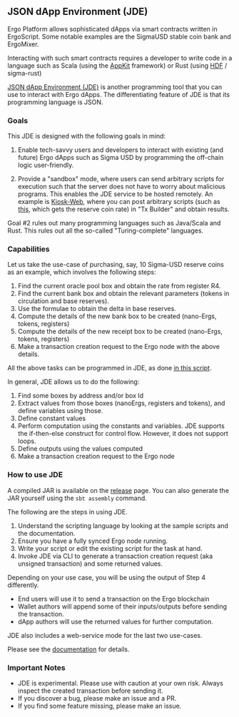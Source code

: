 ## JSON dApp Environment (JDE) 

Ergo Platform allows sophisticated dApps via smart contracts written in ErgoScript. Some notable examples are the SigmaUSD stable coin bank and ErgoMixer. 

Interacting with such smart contracts requires a developer to write code in a language such as Scala (using the [AppKit](appkit.md) framework) or Rust (using [HDF](headless.md) / sigma-rust)

[JSON dApp Environment (JDE)](https://github.com/ergoplatform/ergo-jde) is another programming tool that you can use to interact with Ergo dApps. The differentiating feature of JDE is that its programming language is JSON.

### Goals

This JDE is designed with the following goals in mind:

1. Enable tech-savvy users and developers to interact with existing (and future) Ergo dApps such as Sigma USD by programming the off-chain logic user-friendly. 
 
2. Provide a "sandbox" mode, where users can send arbitrary scripts for execution such that the server does not have to worry about malicious programs. This enables the JDE service to be hosted remotely. An example is [Kiosk-Web](https://kioskweb.org/session/#kiosk.Wallet.txBuilder), where you can post arbitrary scripts (such as [this](https://raw.githubusercontent.com/ergoplatform/ergo-jde/main/sample-scripts/getReserveCoinInfo.json), which gets the reserve coin rate) in "Tx Builder" and obtain results.

Goal #2 rules out many programming languages such as Java/Scala and Rust. This rules out all the so-called "Turing-complete" languages.

### Capabilities

Let us take the use-case of purchasing, say, 10 Sigma-USD reserve coins as an example, which involves the following steps: 
   1. Find the current oracle pool box and obtain the rate from register R4.
   2. Find the current bank box and obtain the relevant parameters (tokens in circulation and base reserves).
   3. Use the formulae to obtain the delta in base reserves. 
   4. Compute the details of the new bank box to be created (nano-Ergs, tokens, registers)
   5. Compute the details of the new receipt box to be created (nano-Ergs, tokens, registers)
   6. Make a transaction creation request to the Ergo node with the above details. 

All the above tasks can be programmed in JDE, as done [in this script](https://raw.githubusercontent.com/ergoplatform/ergo-jde/main/sample-scripts/mintReserveCoinAdvanced.json).  

In general, JDE allows us to do the following:
1. Find some boxes by address and/or box Id
2. Extract values from those boxes (nanoErgs, registers and tokens), and define variables using those.
3. Define constant values
4. Perform computation using the constants and variables. JDE supports the if-then-else construct for control flow. However, it does not support loops. 
5. Define outputs using the values computed
6. Make a transaction creation request to the Ergo node

### How to use JDE

A compiled JAR is available on the [release](https://github.com/ergoplatform/ergo-jde/releases) page. You can also generate the JAR yourself using the `sbt assembly` command. 

The following are the steps in using JDE. 
1. Understand the scripting language by looking at the sample scripts and the documentation.
2. Ensure you have a fully synced Ergo node running.
3. Write your script or edit the existing script for the task at hand.
4. Invoke JDE via CLI to generate a transaction creation request (aka unsigned transaction) and some returned values.

Depending on your use case, you will be using the output of Step 4 differently.

- End users will use it to send a transaction on the Ergo blockchain
- Wallet authors will append some of their inputs/outputs before sending the transaction.
- dApp authors will use the returned values for further computation.

JDE also includes a web-service mode for the last two use-cases. 

Please see the [documentation](https://github.com/ergoplatform/ergo-jde/blob/main/readme.md) for details. 

### Important Notes
- JDE is experimental. Please use with caution at your own risk. Always inspect the created transaction before sending it. 
- If you discover a bug, please make an issue and a PR. 
- If you find some feature missing, please make an issue.